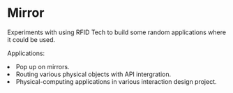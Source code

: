 # Mirror
Experiments with using RFID Tech to build some random applications where it could be used.

Applications:
<li> Pop up on mirrors.</li>
<li>Routing various physical objects with API intergration.</li>
<li> Physical-computing applications in various interaction design project. </li>
